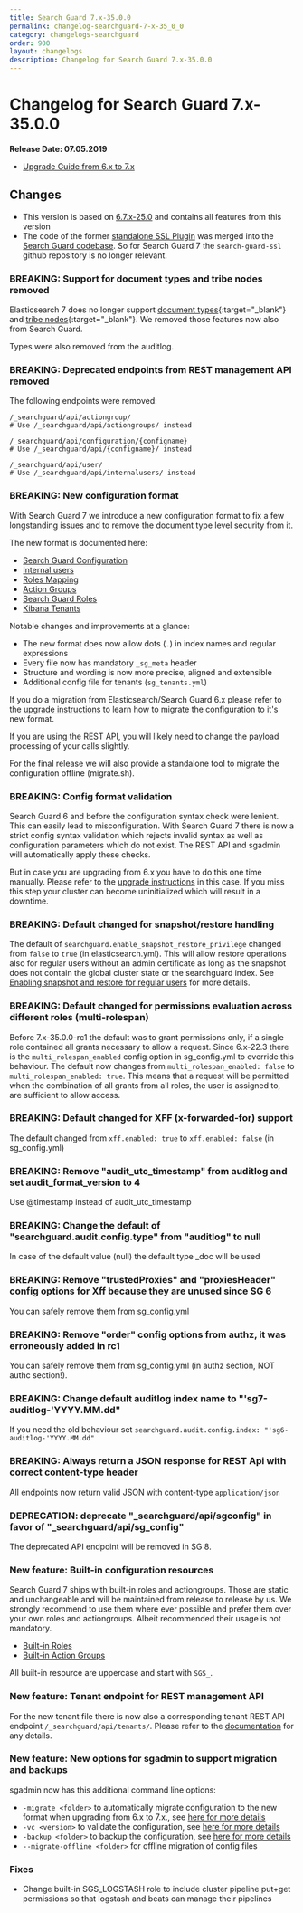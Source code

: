```yaml
---
title: Search Guard 7.x-35.0.0
permalink: changelog-searchguard-7-x-35_0_0
category: changelogs-searchguard
order: 900
layout: changelogs
description: Changelog for Search Guard 7.x-35.0.0
---
```


<!---
Copyright 2020 floragunn GmbH
-->

# Changelog for Search Guard 7.x-35.0.0

**Release Date: 07.05.2019**

* [Upgrade Guide from 6.x to 7.x](../_docs_installation/installation_upgrading_6_7.md)

## Changes 

* This version is based on [6.7.x-25.0](https://search-guard.com/docs/6.x-25/changelog-searchguard-6-x-25_0) and contains all features from this version
* The code of the former [standalone SSL Plugin](https://github.com/floragunncom/search-guard-ssl) was merged into the [Search Guard codebase](https://github.com/floragunncom/search-guard). So for Search Guard 7 the `search-guard-ssl` github repository is no longer relevant. 

### BREAKING: Support for document types and tribe nodes removed

Elasticsearch 7 does no longer support [document types](https://www.elastic.co/guide/en/elasticsearch/reference/current/removal-of-types.html){:target="_blank"} and [tribe nodes](https://www.elastic.co/guide/en/elasticsearch/reference/7.17/breaking-changes-7.0.html){:target="_blank"}. We removed those features now also from Search Guard.

Types were also removed from the auditlog.

### BREAKING: Deprecated endpoints from REST management API removed

The following endpoints were removed:

```
/_searchguard/api/actiongroup/
# Use /_searchguard/api/actiongroups/ instead

/_searchguard/api/configuration/{configname}
# Use /_searchguard/api/{configname}/ instead

/_searchguard/api/user/
# Use /_searchguard/api/internalusers/ instead
```

### BREAKING: New configuration format

With Search Guard 7 we introduce a new configuration format to fix a few longstanding issues and to remove the document type level security from it.

The new format is documented here:

* [Search Guard Configuration](../_docs_auth_auth/auth_auth_configuration.md)
* [Internal users](../_docs_roles_permissions/configuration_internalusers.md)
* [Roles Mapping](../_docs_roles_permissions/configuration_roles_mapping.md)
* [Action Groups](../_docs_roles_permissions/configuration_action_groups.md)
* [Search Guard Roles](../_docs_roles_permissions/configuration_roles_permissions.md)
* [Kibana Tenants](../_docs_kibana/kibana_multitenancy.md)

Notable changes and improvements at a glance:

* The new format does now allow dots (`.`) in index names and regular expressions
* Every file now has mandatory `_sg_meta` header
* Structure and wording is now more precise, aligned and extensible
* Additional config file for tenants (`sg_tenants.yml`)

If you do a migration from Elasticsearch/Search Guard 6.x please refer to the [upgrade instructions](../_docs_installation/installation_upgrading_6_7.md) to learn how to migrate the configuration to it's new format.

If you are using the REST API, you will likely need to change the payload processing of your calls slightly.

For the final release we will also provide a standalone tool to migrate the configuration offline (migrate.sh).

### BREAKING: Config format validation

Search Guard 6 and before the configuration syntax check were lenient. This can easily lead to misconfiguration. With Search Guard 7 there is now a strict config syntax validation which rejects invalid syntax as well as configuration parameters which do not exist. The REST API and sgadmin will automatically apply these checks. 

But in case you are upgrading from 6.x you have to do this one time manually. Please refer to the [upgrade instructions](../_docs_installation/installation_upgrading_6_7.md) in this case. If you miss this step your cluster can become uninitialized which will result in a downtime.

### BREAKING: Default changed for snapshot/restore handling

The default of `searchguard.enable_snapshot_restore_privilege` changed from `false` to `true` (in elasticsearch.yml). This will allow restore operations also for regular users without an admin certificate as long as the snapshot does not contain the global cluster state or the searchguard index. See [Enabling snapshot and restore for regular users](https://search-guard.com/docs/latest/snapshot-restore#enabling-snapshot-and-restore-for-regular-users) for more details.

### BREAKING: Default changed for permissions evaluation across different roles (multi-rolespan)

Before 7.x-35.0.0-rc1 the default was to grant permissions only, if a single role contained all grants necessary to allow a request.
Since 6.x-22.3 there is the `multi_rolespan_enabled` config option in sg_config.yml to override this behaviour. The default now changes from `multi_rolespan_enabled: false` to `multi_rolespan_enabled: true`. This means that a request will be permitted when the combination of all grants from all roles, the user is assigned to, are sufficient to allow access.

### BREAKING: Default changed for XFF (x-forwarded-for) support

The default changed from `xff.enabled: true` to `xff.enabled: false` (in sg_config.yml)

### BREAKING: Remove "audit_utc_timestamp" from auditlog and set audit_format_version to 4

Use @timestamp instead of audit_utc_timestamp

### BREAKING: Change the default of "searchguard.audit.config.type" from "auditlog" to null

In case of the default value (null) the default type _doc will be used

### BREAKING: Remove "trustedProxies" and "proxiesHeader" config options for Xff because they are unused since SG 6

You can safely remove them from sg_config.yml

### BREAKING: Remove "order" config options from authz, it was erroneously added in rc1

You can safely remove them from sg_config.yml (in authz section, NOT authc section!).

### BREAKING: Change default auditlog index name to "'sg7-auditlog-'YYYY.MM.dd"

If you need the old behaviour set `searchguard.audit.config.index: "'sg6-auditlog-'YYYY.MM.dd"`

### BREAKING: Always return a JSON response for REST Api with correct content-type header

All endpoints now return valid JSON with content-type `application/json`

### DEPRECATION: deprecate "_searchguard/api/sgconfig" in favor of "_searchguard/api/sg_config"

The deprecated API endpoint will be removed in SG 8.

### New feature: Built-in configuration resources

Search Guard 7 ships with built-in roles and actiongroups. Those are static and unchangeable and will be maintained from release to release by us.
We strongly recommend to use them where ever possible and prefer them over your own roles and actiongroups. Albeit recommended their usage is not mandatory.

* [Built-in Roles](../_docs_roles_permissions/configuration_roles_permissions.md#built-in-roles)
* [Built-in Action Groups](../_docs_roles_permissions/configuration_action_groups.md#built-in-action-groups)

All built-in resource are uppercase and start with `SGS_`.

### New feature: Tenant endpoint for REST management API

For the new tenant file there is now also a corresponding tenant REST API endpoint `/_searchguard/api/tenants/`.
Please refer to the [documentation](../_docs_rest_api/restapi_api_tenants.md) for any details.

### New feature: New options for sgadmin to support migration and backups

sgadmin now has this additional command line options:

* `-migrate <folder>` to automatically migrate configuration to the new format when upgrading from 6.x to 7.x., see [here for more details](../_docs_installation/installation_upgrading_6_7.md)
* `-vc <version>` to validate the configuration, see [here for more details](../_docs_configuration_changes/configuration_sgadmin.md)
* `-backup <folder>` to backup the configuration, see [here for more details](../_docs_configuration_changes/configuration_sgadmin.md)
* `--migrate-offline <folder>` for offline migration of config files

### Fixes

*  Change built-in SGS_LOGSTASH role to include cluster pipeline put+get permissions so that logstash and beats can manage their pipelines